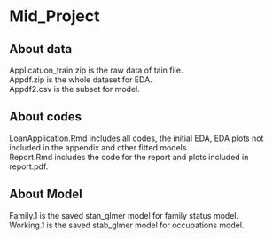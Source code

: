 # Mid_Project
## About data
Applicatuon_train.zip is the raw data of tain file.  
Appdf.zip is the whole dataset for EDA.  
Appdf2.csv is the subset for model.  

## About codes
LoanApplication.Rmd includes all codes, the initial EDA, EDA plots not included in the appendix and other fitted models.  
Report.Rmd includes the code for the report and plots included in report.pdf.  

## About Model
Family.1 is the saved stan_glmer model for family status model.  
Working.1 is the saved stab_glmer model for occupations model.  
